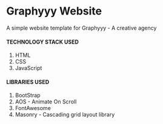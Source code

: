# Graphyyy Website
A simple website template for Graphyyy - A creative agency

#### TECHNOLOGY STACK USED
1. HTML
1. CSS
1. JavaScript

#### LIBRARIES USED
1. BootStrap
1. AOS - Animate On Scroll
1. FontAwesome
1. Masonry - Cascading grid layout library